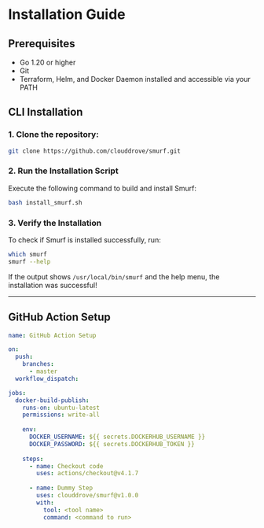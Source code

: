 # Installation Guide

## Prerequisites

- Go 1.20 or higher
- Git
- Terraform, Helm, and Docker Daemon installed and accessible via your PATH

## CLI Installation

### 1. **Clone the repository:**

   ```bash
   git clone https://github.com/clouddrove/smurf.git
   ```


### 2. Run the Installation Script

Execute the following command to build and install Smurf:

```bash
bash install_smurf.sh
```

### 3. Verify the Installation

To check if Smurf is installed successfully, run:

```bash
which smurf
smurf --help
```

If the output shows `/usr/local/bin/smurf` and the help menu, the installation was successful!

---

## GitHub Action Setup

```yaml
name: GitHub Action Setup

on:
  push:
    branches:
      - master
  workflow_dispatch:

jobs:
  docker-build-publish:
    runs-on: ubuntu-latest
    permissions: write-all
    
    env:
      DOCKER_USERNAME: ${{ secrets.DOCKERHUB_USERNAME }}
      DOCKER_PASSWORD: ${{ secrets.DOCKERHUB_TOKEN }}
     
    steps:
      - name: Checkout code
        uses: actions/checkout@v4.1.7
 
      - name: Dummy Step
        uses: clouddrove/smurf@v1.0.0
        with:
          tool: <tool name>
          command: <command to run>
```